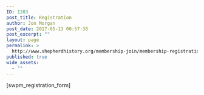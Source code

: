 ```yaml
---
ID: 1203
post_title: Registration
author: Jon Morgan
post_date: 2017-05-13 00:57:38
post_excerpt: ""
layout: page
permalink: >
  http://www.shepherdhistory.org/membership-join/membership-registration/
published: true
wide_assets:
  - ""
---
```

[swpm_registration_form]
